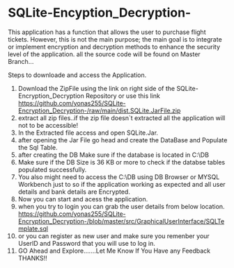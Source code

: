 # SQLite-Encyption_Decryption-
This application has a function that allows the user to purchase flight tickets. However, this is not the main purpose; the main goal is to integrate or implement encryption and decryption methods to enhance the security level of the application.
all the source code will be found on Master Branch...

Steps to downloade and access the Application.
  1. Download the ZipFile using the link on right side of the SQLite-Encryption_Decryption Repository or use this link https://github.com/yonas255/SQLite-Encryption_Decryption-/raw/main/dist.SQLite.JarFile.zip
  2. extract all  zip files..if the zip file doesn`t extracted all the application will not to be accessible!
  3. In the Extracted file access and open  SQLite.Jar.
  4. after opening the Jar File go head and create the DataBase and Populate the Sql Table.
  5. after creating the DB Make sure if the database is located in C:\DB
  6. Make sure if the DB Size is 36 KB or more to check if the databse tables populated successfully.
  7. You also might need to access the C:\DB using DB Browser or MYSQL Workbench just to so if the application working as expected and all user details and bank details are Encrypted.
  8.  Now you can start and  acess the application.
  9.  when you try to login you can grab the user details from below location.
       https://github.com/yonas255/SQLite-Encryption_Decryption-/blob/master/src/GraphicalUserInterface/SQLTemplate.sql
  10. or you can register as new user and make sure you remenber your UserID and Password that you will use to log in.
  11. GO Ahead and Explore.......Let Me Know If You Have any Feedback THANKS!!
